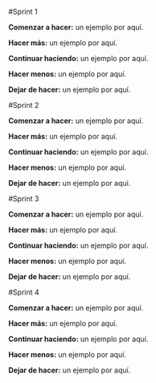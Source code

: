 #Sprint 1

**Comenzar a hacer:** un ejemplo por aquí.

**Hacer más:** un ejemplo por aquí.

**Continuar haciendo:** un ejemplo por aquí.

**Hacer menos:** un ejemplo por aquí.

**Dejar de hacer:** un ejemplo por aquí.

#Sprint 2

**Comenzar a hacer:** un ejemplo por aquí.

**Hacer más:** un ejemplo por aquí.

**Continuar haciendo:** un ejemplo por aquí.

**Hacer menos:** un ejemplo por aquí.

**Dejar de hacer:** un ejemplo por aquí.

#Sprint 3

**Comenzar a hacer:** un ejemplo por aquí.

**Hacer más:** un ejemplo por aquí.

**Continuar haciendo:** un ejemplo por aquí.

**Hacer menos:** un ejemplo por aquí.

**Dejar de hacer:** un ejemplo por aquí.

#Sprint 4

**Comenzar a hacer:** un ejemplo por aquí.

**Hacer más:** un ejemplo por aquí.

**Continuar haciendo:** un ejemplo por aquí.

**Hacer menos:** un ejemplo por aquí.

**Dejar de hacer:** un ejemplo por aquí.
